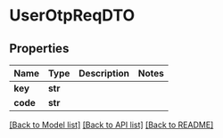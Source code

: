 # UserOtpReqDTO

## Properties
Name | Type | Description | Notes
------------ | ------------- | ------------- | -------------
**key** | **str** |  | 
**code** | **str** |  | 

[[Back to Model list]](../README.md#documentation-for-models) [[Back to API list]](../README.md#documentation-for-api-endpoints) [[Back to README]](../README.md)


